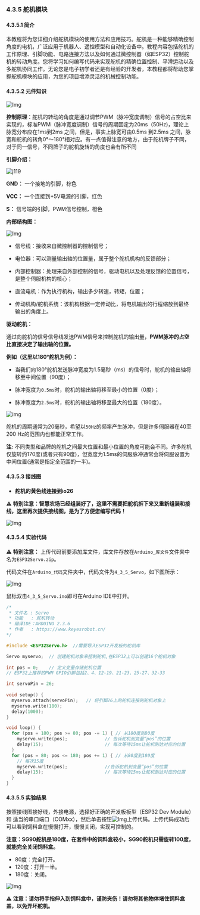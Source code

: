 ### 4.3.5 舵机模块

#### 4.3.5.1 简介

本教程将为您详细介绍舵机模块的使用方法和应用技巧。舵机是一种能够精确控制角度的电机，广泛应用于机器人、遥控模型和自动化设备中。教程内容包括舵机的工作原理、引脚功能、电路连接方法以及如何通过微控制器（如ESP32）控制舵机的转动角度。您将学习如何编写代码来实现舵机的精确位置控制、平滑运动以及多舵机协同工作。无论您是电子初学者还是有经验的开发者，本教程都将帮助您掌握舵机模块的应用，为您的项目增添灵活的机械控制功能。

#### 4.3.5.2 元件知识

![Img](../media/servo.png)

**控制原理**：舵机的转动的角度是通过调节PWM（脉冲宽度调制）信号的占空比来实现的，标准PWM（脉冲宽度调制）信号的周期固定为20ms（50Hz)，理论上脉宽分布应在1ms到2ms 之间，但是，事实上脉宽可由0.5ms 到2.5ms 之间，脉宽和舵机的转角0°～180°相对应。有一点值得注意的地方，由于舵机牌子不同，对于同一信号，不同牌子的舵机旋转的角度也会有所不同

**引脚介绍：**

![j119](../media/j119.png)

**GND：** 一个接地的引脚，棕色

**VCC：** 一个连接到+5V电源的引脚，红色

**S：** 信号端的引脚，PWM信号控制，橙色

**内部结构图：**

![Img](../media/cou61.png)

- 信号线：接收来自微控制器的控制信号；

- 电位器：可以测量输出轴的位置量，属于整个舵机机构的反馈部分；

- 内部控制器：处理来自外部控制的信号，驱动电机以及处理反馈的位置信号，是整个伺服机构的核心；

- 直流电机：作为执行机构，输出多少转速，转矩，位置；

- 传动机构/舵机系统：该机构根据一定传动比，将电机输出的行程缩放到最终输出的角度上。

**驱动舵机：**

通过向舵机的信号信号线发送PWM信号来控制舵机的输出量，**PWM脉冲的占空比直接决定了输出轴的位置。**

**例如（这里以180°舵机为例）：**

- 当我们向180°舵机发送脉冲宽度为1.5毫秒（ms）的信号时，舵机的输出轴将移至中间位置（90度）；

- 脉冲宽度为`0.5ms`时，舵机的输出轴将移至最小的位置（0度）；

- 脉冲宽度为`2.5ms`时，舵机的输出轴将移至最大的位置（180度）。

![img](../media/cou62.png)

舵机的周期通常为20毫秒，希望以`50Hz`的频率产生脉冲，但是许多伺服器在40至200 Hz的范围内也都能正常工作。

**注:** 不同类型和品牌的舵机之间最大位置和最小位置的角度可能会不同。许多舵机仅旋转约170度(或者只有90度)，但宽度为1.5ms的伺服脉冲通常会将伺服设置为中间位置(通常是指定全范围的一半)。

#### 4.3.5.3 接线图

- **舵机的黄色线连接到io26**

⚠️ **特别注意：智慧农场已经组装好了，这里不需要把舵机拆下来又重新组装和接线，这里再次提供接线图，是为了方便您编写代码！**

![Img](../media/couj61.png)

#### 4.3.5.4 实验代码

⚠️ **特别注意：** 上传代码前要添加库文件，库文件存放在`Arduino_库文件`文件夹中名为`ESP32Servo.zip`。

代码文件在`Arduino_代码`文件夹中，代码文件为`4_3_5_Servo`，如下图所示：

![Img](../media/couj05.png)

鼠标双击`4_3_5_Servo.ino`即可在Arduino IDE中打开。

```c++
/*
 * 文件名 : Servo
 * 功能   : 舵机转动
 * 编译IDE：ARDUINO 2.3.6
 * 作者   : https://www.keyesrobot.cn/
*/

#include <ESP32Servo.h>  //需要导入ESP32开发板的舵机库

Servo myservo;  // 创建舵机对象来控制舵机,在ESP32上可以创建16个舵机对象
                
int pos = 0;    // 定义变量存储舵机位置
// ESP32上推荐的PWM GPIO引脚包括2、4、12-19、21-23、25-27、32-33

int servoPin = 26;
                
void setup() {
  myservo.attach(servoPin);   // 将引脚26上的舵机连接到舵机对象上
  myservo.write(180);
  delay(1000);
}

void loop() {
  for (pos = 180; pos >= 80; pos -= 1) { // 从180度到80度
    myservo.write(pos);              // 告诉舵机到变量“pos”的位置
    delay(15);                       // 每次等待15ms让舵机到达对应的位置
  }
  for (pos = 80; pos <= 180; pos += 1) { // 从80度到180度
    // 每次15度
    myservo.write(pos);              //告诉舵机到变量“pos”的位置
    delay(15);                       // 每次等待15ms让舵机到达对应的位置
  }
}
```
#### 4.3.5.5 实验结果

按照接线图接好线，外接电源，选择好正确的开发板板型（ESP32 Dev Module）和 适当的串口端口（COMxx），然后单击按钮![Img](../media/cou0.png)上传代码。上传代码成功后可以看到饲料盒在慢慢打开，慢慢关闭，实现可控制的。  

**注意：SG90舵机是180度，在套件中的饲料盒较小，SG90舵机只需旋转100度，就能完全关闭饲料盒。**

- 80度：完全打开。
- 120度：打开一半。
- 180度：关闭。

![Img](../media/cou63.gif)

⚠️ **注意：请勿将手指伸入到饲料盒中，谨防夹伤！请勿将其他物体堵住饲料盒盖，以免弄坏舵机。**